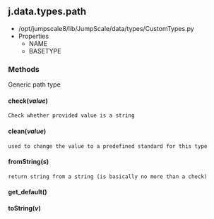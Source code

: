 <!-- toc -->
## j.data.types.path

- /opt/jumpscale8/lib/JumpScale/data/types/CustomTypes.py
- Properties
    - NAME
    - BASETYPE

### Methods

Generic path type

#### check(*value*) 

```
Check whether provided value is a string

```

#### clean(*value*) 

```
used to change the value to a predefined standard for this type

```

#### fromString(*s*) 

```
return string from a string (is basically no more than a check)

```

#### get_default() 

#### toString(*v*) 

